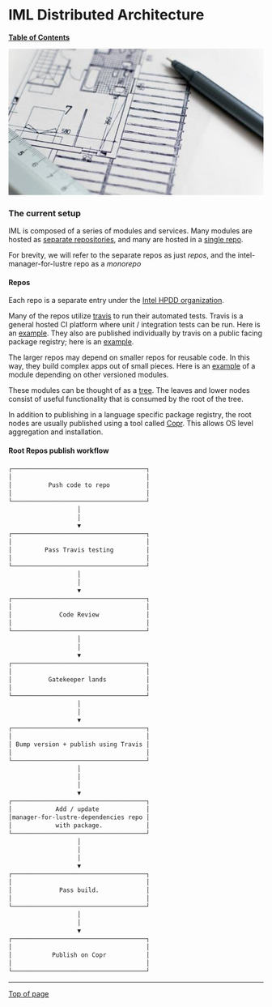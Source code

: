 # <a name="Top"></a>IML Distributed Architecture

[**Table of Contents**](cd_TOC.md)

![architecture](md_Graphics/architecture_sm.jpg)

### The current setup

IML is composed of a series of modules and services. Many modules are hosted as [separate repositories](https://github.com/intel-hpdd), and many are hosted in a [single repo](https://github.com/intel-hpdd/intel-manager-for-lustre).

For brevity, we will refer to the separate repos as just _repos_, and the intel-manager-for-lustre repo as a 
_monorepo_

#### Repos

Each repo is a separate entry under the [Intel HPDD organization](https://github.com/intel-hpdd).

Many of the repos utilize [travis](https://travis-ci.org/) to run their automated tests. Travis is a general hosted CI platform where unit / integration tests can be run. Here is an [example](https://travis-ci.org/intel-hpdd/view-server/jobs/257382690). They also are published individually by travis on a public facing package registry; here is an [example](https://yarnpkg.com/en/package/@iml/view-server).

The larger repos may depend on smaller repos for reusable code. In this way, they build complex apps out of small pieces. Here is an [example](https://github.com/intel-hpdd/view-server/blob/52a1006fa24712362fc3eb833591c50ef86e4402/package.json#L25-L30) of a module depending on other versioned modules.

These modules can be thought of as a [tree](http://npm.anvaka.com/#/view/2d/%2540iml%252Frealtime). The leaves and lower nodes consist of useful functionality that is consumed by the root of the tree. 

In addition to publishing in a language specific package registry, the root nodes are usually published using a tool called [Copr](https://pagure.io/copr/copr). This allows OS level aggregation and installation.

#### Root Repos publish workflow

    ┌─────────────────────────────────────┐
    │                                     │
    │          Push code to repo          │
    │                                     │
    └─────────────────────────────────────┘
                       │
                       │
                       ▼
    ┌─────────────────────────────────────┐
    │                                     │
    │         Pass Travis testing         │
    │                                     │
    └─────────────────────────────────────┘
                       │
                       │
                       ▼
    ┌─────────────────────────────────────┐
    │                                     │
    │             Code Review             │
    │                                     │
    └─────────────────────────────────────┘
                       │
                       │
                       ▼
    ┌─────────────────────────────────────┐
    │                                     │
    │          Gatekeeper lands           │
    │                                     │
    └─────────────────────────────────────┘
                       │
                       │
                       ▼
    ┌─────────────────────────────────────┐
    │                                     │
    │ Bump version + publish using Travis │
    │                                     │
    └─────────────────────────────────────┘
                       │
                       │
                       │
                       ▼
    ┌─────────────────────────────────────┐
    │            Add / update             │
    │manager-for-lustre-dependencies repo │
    │            with package.            │
    └─────────────────────────────────────┘
                       │
                       │
                       │
                       ▼
    ┌─────────────────────────────────────┐
    │                                     │
    │             Pass build.             │
    │                                     │
    └─────────────────────────────────────┘
                       │
                       │
                       ▼
    ┌─────────────────────────────────────┐
    │                                     │
    │           Publish on Copr           │
    │                                     │
    └─────────────────────────────────────┘

---
[Top of page](#Top)